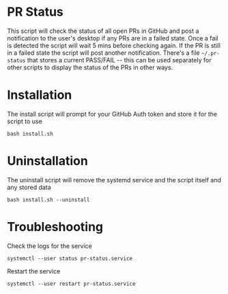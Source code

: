 # PR Status
This script will check the status of all open PRs in GitHub and post a notification to the user's desktop if any PRs are in a failed state.
Once a fail is detected the script will wait 5 mins before checking again. If the PR is still in a failed state the script will post another notification.
There's a file `~/.pr-status` that stores a current PASS/FAIL -- this can be used separately for other scripts to display the status of the PRs in other ways.

# Installation
The install script will prompt for your GitHub Auth token and store it for the script to use
```
bash install.sh
```

# Uninstallation
The uninstall script will remove the systemd service and the script itself and any stored data
```
bash install.sh --uninstall
```

# Troubleshooting
Check the logs for the service
```
systemctl --user status pr-status.service
```

Restart the service
```
systemctl --user restart pr-status.service
```
